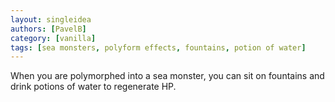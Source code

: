 ```yaml
---
layout: singleidea
authors: [PavelB]
category: [vanilla]
tags: [sea monsters, polyform effects, fountains, potion of water]
---
```

When you are polymorphed into a sea monster, you can sit on fountains and drink potions of water to regenerate HP.
